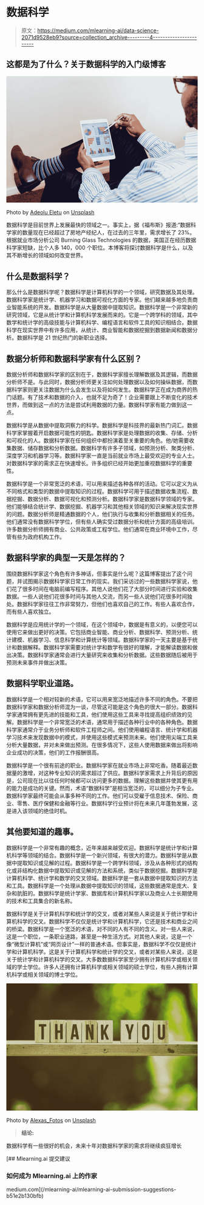 # 数据科学

> 原文：<https://medium.com/mlearning-ai/data-science-2071d9528eb9?source=collection_archive---------4----------------------->

## 这都是为了什么？关于数据科学的入门级博客

![](img/61fafe0390eeae99f85b9ae4ed431f20.png)

Photo by [Adeolu Eletu](https://unsplash.com/@adeolueletu?utm_source=medium&utm_medium=referral) on [Unsplash](https://unsplash.com?utm_source=medium&utm_medium=referral)

数据科学是目前世界上发展最快的领域之一。事实上，据《福布斯》报道:“数据科学家的数量现在已经超过了房地产经纪人，在过去的三年里，需求增长了 23%。根据就业市场分析公司 Burning Glass Technologies 的数据，美国正在经历数据科学家短缺，比个人多 140，000 个职位。本博客将探讨数据科学是什么，以及其不断增长的领域如何改变世界。

## 什么是数据科学？

那么什么是数据科学呢？数据科学是计算机科学的一个领域，研究数据及其处理。数据科学家是统计学、机器学习和数据可视化方面的专家。他们越来越多地负责商业智能系统的开发。数据科学是从大量数据中提取知识。数据科学是一个非常新的研究领域，它是从统计学和计算机科学发展而来的。它是一个跨学科的领域，其中数学和统计学的高级技能与计算机科学、编程语言和软件工具的知识相结合。数据科学在现实世界中有许多应用，从统计、商业智能和数据挖掘到数据新闻和数据分析。数据科学是 21 世纪热门的新职业选择。

## 数据分析师和数据科学家有什么区别？

数据分析师和数据科学家的区别在于，数据科学家擅长理解数据及其逻辑，而数据分析师不是。与此同时，数据分析师更关注如何处理数据以及如何操纵数据，而数据科学家则更关注数据为什么会发生以及将如何发生。数据科学正在成为商界的热门话题。有了技术和数据的介入，也就不足为奇了！企业需要跟上不断变化的技术世界，而做到这一点的方法是尝试利用数据的力量。数据科学家有能力做到这一点。

数据科学是从数据中提取洞察力的科学。数据科学是科技界的最新热门词汇。数据科学家掌握着开启数据可能性的钥匙。数据科学家是处理数据的收集、存储、分析和可视化的人。数据科学家在任何组织中都扮演着至关重要的角色。他/她需要收集数据、储存数据和分析数据。数据科学有许多子领域，如预测分析、聚类分析、深度学习和机器学习等。数据科学家一直是当前就业市场上最受欢迎的专业人士。对数据科学家的需求正在快速增长。许多组织已经开始更加重视数据科学的重要性。

数据科学是一个非常宽泛的术语，可以用来描述各种各样的活动。它可以定义为从不同格式和类型的数据中提取知识的过程。数据科学可用于描述数据收集流程、数据挖掘、数据分析、数据可视化和预测分析。数据科学家是数据科学领域的专家。他们能够结合统计学、数据挖掘、机器学习和其他相关领域的知识来解决现实世界的问题。数据分析师是精通数据的个人，他们执行与收集和分析数据相关的任务。他们通常没有数据科学学位，但有些人确实受过数据分析和统计方面的高级培训。许多数据分析师拥有商业、公共政策或工程学位。他们通常在商业环境中工作，尽管有些为政府机构工作。

## 数据科学家的典型一天是怎样的？

围绕数据科学家这个角色有许多神话，但事实是什么呢？这篇博客提出了这个问题，并试图揭示数据科学家日常工作的现实。我们采访过的一些数据科学家说，他们花了很多时间在电脑前编写程序。其他人说他们花了大部分时间进行实验和收集数据。一些人说他们花很多时间与其他人交流，而另一些人说他们花很多时间独处。数据科学家往往工作非常努力，但他们也喜欢自己的工作。有些人喜欢合作，而有些人喜欢独立。

数据科学是应用统计学的一个领域，在这个领域中，数据是有意义的，以便您可以使用它来做出更好的决策。它包括商业智能、商业分析、数据科学、预测分析、统计建模、机器学习、信息科学和计算统计等领域。数据科学家的一天主要是基于统计和数据解释。数据科学家需要对统计学和数学有很好的理解，才能解读数据和做出决策。数据科学家通常会进行大量研究来收集和分析数据。这些数据随后被用于预测未来事件并做出决策。

## 数据科学职业道路。

数据科学是一个相对较新的术语，它可以用来宽泛地描述许多不同的角色。不要把数据科学家和数据分析师混为一谈，尽管这可能是这个角色的很大一部分。数据科学家通常拥有更先进的技能和工具，他们使用这些工具来寻找提高组织绩效的见解。数据科学是一个非常宽泛的术语，通常用于描述各种行业中的各种角色。数据科学家通常介于业务分析师和软件工程师之间。他们使用编程语言、统计学和机器学习技术来发现数据中的模式，并使用这些模式来预测未来。他们使用尖端工具来分析大量数据，并对未来做出预测。在很多情况下，这些人使用数据来做出将影响企业成功的决策，他们的工作报酬很高。

数据科学是一个很有前途的职业。数据科学家在就业市场上非常吃香。随着最近数据量的激增，对这种专业知识的需求超过了供应。数据科学家需求上升背后的原因是，公司现在比以往任何时候都可以访问更多的数据。理解这些数据并使其更有用的能力是成功的关键。然而，术语“数据科学”是相当宽泛的，可以细分为子专业。数据科学家最终可能会从事多种不同的工作。他们可以受雇于信息技术、保险、商业、零售、医疗保健和金融等行业。数据科学行业预计将在未来几年蓬勃发展，这是进入该领域的绝佳时机。

## 其他要知道的趣事。

数据科学是一个非常有趣的概念，近年来越来越受欢迎。数据科学是统计学和计算机科学等领域的结合。数据科学是一个新兴领域，有很大的潜力。数据科学是从数据中提取知识或见解的过程。数据科学是一个跨学科领域，涉及从各种形式的结构化或非结构化数据中提取知识或见解的方法和系统，类似于数据挖掘。数据科学是计算机科学、统计学和数学的交叉领域。数据科学是一套从数据中提取知识的方法和工具。数据科学是一个处理从数据中提取知识的领域，这些数据通常是庞大、复杂和肮脏的。数据科学是统计学家、数据库和计算机科学家以及商业人士长期使用的技术和工具集合的新名称。

数据科学是关于计算机科学和统计学的交叉，或者对某些人来说是关于统计学和计算机科学的交叉。数据科学不仅仅是统计学和计算机科学，它还是技术和商业之间的桥梁。数据科学是一个宽泛的术语，对不同的人有不同的含义。对一些人来说，这是一个职位，一条职业道路，甚至是一种生活方式。对其他人来说，这是一个像“微型计算机”或“网页设计”一样的普通术语。但事实是，数据科学不仅仅是统计学和计算机科学。这是关于计算机科学和统计学的交叉，或者对某些人来说，这是关于统计学和计算机科学的交叉。大多数数据科学家至少拥有计算机科学或相关领域的学士学位。许多人还拥有计算机科学或相关领域的硕士学位，有些人拥有计算机科学或相关领域的博士学位。

![](img/e5f6081f8bd53be66f5799081ec6efe5.png)

Photo by [Alexas_Fotos](https://unsplash.com/@alexas_fotos?utm_source=medium&utm_medium=referral) on [Unsplash](https://unsplash.com?utm_source=medium&utm_medium=referral)

> **结论:**

数据科学有一些很好的机会，未来十年对数据科学家的需求将继续疯狂增长

[](/mlearning-ai/mlearning-ai-submission-suggestions-b51e2b130bfb) [## Mlearning.ai 提交建议

### 如何成为 Mlearning.ai 上的作家

medium.com](/mlearning-ai/mlearning-ai-submission-suggestions-b51e2b130bfb)